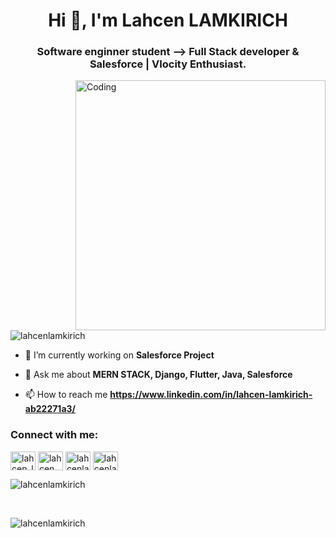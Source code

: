 <h1 align="center">Hi 👋, I'm Lahcen LAMKIRICH</h1>
<h3 align="center">Software enginner student --> Full Stack developer & Salesforce | Vlocity Enthusiast.</h3>
<img align="right" alt="Coding" width="400" src="https://cdn.dribbble.com/users/1162077/screenshots/3848914/programmer.gif" />

<p align="left"> <img src="https://komarev.com/ghpvc/?username=lahcenlamkirich&label=Profile%20views&color=0e75b6&style=flat" alt="lahcenlamkirich" /> </p>

- 🔭 I’m currently working on **Salesforce Project**

- 💬 Ask me about **MERN STACK, Django, Flutter, Java, Salesforce**

- 📫 How to reach me **https://www.linkedin.com/in/lahcen-lamkirich-ab22271a3/**

<h3 align="left">Connect with me:</h3>
<p align="left">
<a href="https://twitter.com/lahcen_lam06" target="blank"><img align="center" src="https://raw.githubusercontent.com/rahuldkjain/github-profile-readme-generator/master/src/images/icons/Social/twitter.svg" alt="lahcen_lam06" height="30" width="40" /></a>
<a href="https://linkedin.com/in/lahcen lamkirich" target="blank"><img align="center" src="https://raw.githubusercontent.com/rahuldkjain/github-profile-readme-generator/master/src/images/icons/Social/linked-in-alt.svg" alt="lahcen lamkirich" height="30" width="40" /></a>
<a href="https://fb.com/lahcenlamkirich" target="blank"><img align="center" src="https://raw.githubusercontent.com/rahuldkjain/github-profile-readme-generator/master/src/images/icons/Social/facebook.svg" alt="lahcenlamkirich" height="30" width="40" /></a>
<a href="https://instagram.com/lahcenlamkirich" target="blank"><img align="center" src="https://raw.githubusercontent.com/rahuldkjain/github-profile-readme-generator/master/src/images/icons/Social/instagram.svg" alt="lahcenlamkirich" height="30" width="40" /></a>
</p>




<p><img align="center" src="https://github-readme-stats.vercel.app/api?username=lahcenlamkirich&show_icons=true&locale=en" alt="lahcenlamkirich" /></p><br />

<p><img align="center" src="https://github-readme-streak-stats.herokuapp.com/?user=lahcenlamkirich&" alt="lahcenlamkirich" /></p>

